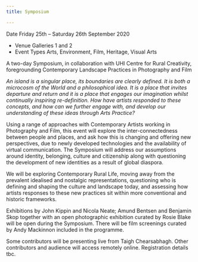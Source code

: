 ```yaml
---
title: Symposium

---
```

Date Friday 25th – Saturday 26th September 2020

* Venue Galleries 1 and 2
* Event Types Arts, Environment, Film, Heritage, Visual Arts

A two-day Symposium, in collaboration with UHI Centre for Rural Creativity, foregrounding Contemporary Landscape Practices in Photography and Film

_An island is a singular place, its boundaries are clearly defined. It is both a microcosm of the World and a philosophical idea. It is a place that invites departure and return and it is a place that engages our imagination whilst continually inspiring re-definition. How have artists responded to these concepts, and how can we further engage with, and develop our understanding of these ideas through Arts Practice?_

Using a range of approaches with Contemporary Artists working in Photography and Film, this event will explore the inter-connectedness between people and places, and ask how this is changing and offering new perspectives, due to newly developed technologies and the availability of virtual communication. The Symposium will address our assumptions around identity, belonging, culture and citizenship along with questioning the development of new identities as a result of global diaspora.

We will be exploring Contemporary Rural Life, moving away from the prevalent idealised and nostalgic representations, questioning who is defining and shaping the culture and landscape today, and assessing how artists responses to these new practices sit within more conventional and historic frameworks.

Exhibitions by John Kippin and Nicola Neate; Amund Bentsen and Benjamin Skop together with an open photographic exhibition curated by Rosie Blake will be open during the Symposium. There will be film screenings curated by Andy Mackinnon included in the programme.

Some contributors will be presenting live from Taigh Chearsabhagh. Other contributors and audience will access remotely online. Registration details tbc.